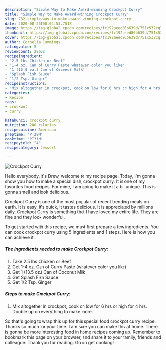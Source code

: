 ```yaml
---
description: "Simple Way to Make Award-winning Crockpot Curry"
title: "Simple Way to Make Award-winning Crockpot Curry"
slug: 732-simple-way-to-make-award-winning-crockpot-curry
date: 2020-08-25T00:04:53.751Z
image: https://img-global.cpcdn.com/recipes/fc192aeed86b639d/751x532cq70/crockpot-curry-recipe-main-photo.jpg
thumbnail: https://img-global.cpcdn.com/recipes/fc192aeed86b639d/751x532cq70/crockpot-curry-recipe-main-photo.jpg
cover: https://img-global.cpcdn.com/recipes/fc192aeed86b639d/751x532cq70/crockpot-curry-recipe-main-photo.jpg
author: Cornelia Cummings
ratingvalue: 5
reviewcount: 28602
recipeingredient:
- "2.5 lbs Chicken or Beef"
- "1-4 oz. Can of Curry Paste whatever color you like"
- "1 (13.5 oz.) Can of Coconut Milk"
- "Splash Fish Sauce"
- "1/2 Tsp. Ginger"
recipeinstructions:
- "Mix altogether in crockpot, cook on low for 6 hrs or high for 4 hrs. Double up on everything to make more."
categories:
- Recipe
tags:
- crockpot
- curry

katakunci: crockpot curry 
nutrition: 200 calories
recipecuisine: American
preptime: "PT28M"
cooktime: "PT31M"
recipeyield: "4"
recipecategory: Dessert

---
```



![Crockpot Curry](https://img-global.cpcdn.com/recipes/fc192aeed86b639d/751x532cq70/crockpot-curry-recipe-main-photo.jpg)

Hello everybody, it's Drew, welcome to my recipe page. Today, I'm gonna show you how to make a special dish, crockpot curry. It is one of my favorites food recipes. For mine, I am going to make it a bit unique. This is gonna smell and look delicious.

Crockpot Curry is one of the most popular of recent trending meals on earth. It is easy, it's quick, it tastes delicious. It is appreciated by millions daily. Crockpot Curry is something that I have loved my entire life. They are fine and they look wonderful.




To get started with this recipe, we must first prepare a few ingredients. You can cook crockpot curry using 5 ingredients and 1 steps. Here is how you can achieve it.

<!--inarticleads1-->

##### The ingredients needed to make Crockpot Curry:

1. Take 2.5 lbs Chicken or Beef
1. Get 1-4 oz. Can of Curry Paste (whatever color you like)
1. Get 1 (13.5 oz.) Can of Coconut Milk
1. Get Splash Fish Sauce
1. Get 1/2 Tsp. Ginger




<!--inarticleads2-->

##### Steps to make Crockpot Curry:

1. Mix altogether in crockpot, cook on low for 6 hrs or high for 4 hrs. Double up on everything to make more.




So that's going to wrap this up for this special food crockpot curry recipe. Thanks so much for your time. I am sure you can make this at home. There is gonna be more interesting food in home recipes coming up. Remember to bookmark this page on your browser, and share it to your family, friends and colleague. Thank you for reading. Go on get cooking!
